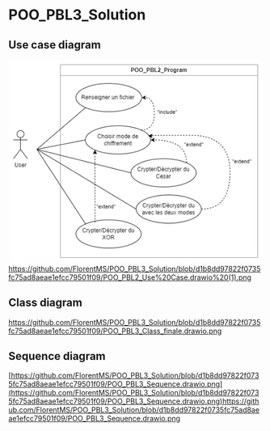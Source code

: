 # POO_PBL3_Solution

## Use case diagram
![/chemin/access/image.jpg "Titre de l'image"](https://github.com/FlorentMS/POO_PBL3_Solution/blob/d1b8dd97822f0735fc75ad8aeae1efcc79501f09/POO_PBL2_Use%20Case.drawio%20(1).png)https://github.com/FlorentMS/POO_PBL3_Solution/blob/d1b8dd97822f0735fc75ad8aeae1efcc79501f09/POO_PBL2_Use%20Case.drawio%20(1).png

## Class diagram
https://github.com/FlorentMS/POO_PBL3_Solution/blob/d1b8dd97822f0735fc75ad8aeae1efcc79501f09/POO_PBL3_Class_finale.drawio.png

## Sequence diagram
[https://github.com/FlorentMS/POO_PBL3_Solution/blob/d1b8dd97822f0735fc75ad8aeae1efcc79501f09/POO_PBL3_Sequence.drawio.png](https://github.com/FlorentMS/POO_PBL3_Solution/blob/d1b8dd97822f0735fc75ad8aeae1efcc79501f09/POO_PBL3_Sequence.drawio.png)https://github.com/FlorentMS/POO_PBL3_Solution/blob/d1b8dd97822f0735fc75ad8aeae1efcc79501f09/POO_PBL3_Sequence.drawio.png
